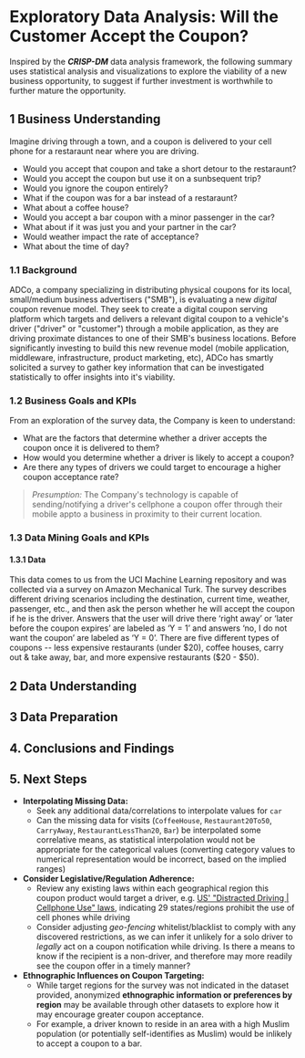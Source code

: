 # Exploratory Data Analysis: Will the Customer Accept the Coupon?

Inspired by the ***CRISP-DM*** data analysis framework, the following summary uses statistical analysis and visualizations to explore the viability of a new business opportunity, to suggest if further investment is worthwhile to further mature the opportunity.

## 1 Business Understanding

Imagine driving through a town, and a coupon is delivered to your cell phone for a restaraunt near where you are driving. 
* Would you accept that coupon and take a short detour to the restaraunt?
* Would you accept the coupon but use it on a sunbsequent trip? 
* Would you ignore the coupon entirely? 
* What if the coupon was for a bar instead of a restaraunt?
* What about a coffee house? 
* Would you accept a bar coupon with a minor passenger in the car? 
* What about if it was just you and your partner in the car? 
* Would weather impact the rate of acceptance? 
* What about the time of day?


### 1.1 Background

ADCo, a company specializing in distributing physical coupons for its local, small/medium business advertisers ("SMB"), is evaluating a new *digital* coupon revenue model. They seek to create a digital coupon serving platform which targets and delivers a relevant digital coupon to a vehicle's driver ("driver" or "customer") through a mobile application, as they are driving proximate distances to one of their SMB's business locations. Before significantly investing to build this new revenue model (mobile application, middleware, infrastructure, product marketing, etc), ADCo has smartly solicited a survey to gather key information that can be investigated statistically to offer insights into it's viability.

### 1.2 Business Goals and KPIs

From an exploration of the survey data, the Company is keen to understand:
* What are the factors that determine whether a driver accepts the coupon once it is delivered to them?
* How would you determine whether a driver is likely to accept a coupon?
* Are there any types of drivers we could target to encourage a higher coupon acceptance rate?

> *Presumption:* The Company's technology is capable of sending/notifying a driver's cellphone a coupon offer through their mobile appto a business in proximity to their current location.

### 1.3 Data Mining Goals and KPIs

#### 1.3.1 Data
This data comes to us from the UCI Machine Learning repository and was collected via a survey on Amazon Mechanical Turk. The survey describes different driving scenarios including the destination, current time, weather, passenger, etc., and then ask the person whether he will accept the coupon if he is the driver. Answers that the user will drive there ‘right away’ or ‘later before the coupon expires’ are labeled as ‘Y = 1’ and answers ‘no, I do not want the coupon’ are labeled as ‘Y = 0’. There are five different types of coupons -- less expensive restaurants (under $20), coffee houses, carry out & take away, bar, and more expensive restaurants ($20 - $50).

## 2 Data Understanding
## 3 Data Preparation
## 4. Conclusions and Findings
## 5. Next Steps
* **Interpolating Missing Data:**
   * Seek any additional data/correlations to interpolate values for `car`
   * Can the missing data for visits (`CoffeeHouse`, `Restaurant20To50`, `CarryAway`, `RestaurantLessThan20`, `Bar`) be interpolated some correlative means, as statistical interpolation would not be appropriate for the categorical values (converting category values to numerical representation would be incorrect, based on the implied ranges)
* **Consider Legislative/Regulation Adherence:**
   * Review any existing laws within each geographical region this coupon product would target a driver, e.g. [US' "Distracted Driving | Cellphone Use" laws](https://www.ncsl.org/transportation/distracted-driving-cellphone-use#:~:text=Hand%2Dheld%20cellphone%20use%20ban,hand%2Dheld%20cellphones%20while%20driving. "Source: ncsl.org"), indicating 29 states/regions prohibit the use of cell phones while driving
   * Consider adjusting *geo-fencing* whitelist/blacklist to comply with any discovered restrictions, as we can infer it unlikely for a solo driver to *legally* act on a coupon notification while driving. Is there a means to know if the recipient is a non-driver, and therefore may more readily see the coupon offer in a timely manner?
* **Ethnographic Influences on Coupon Targeting:** 
   * While target regions for the survey was not indicated in the dataset provided, anonymized **ethnographic information or preferences by region** may be available through other datasets to explore how it may encourage greater coupon acceptance.  
   * For example, a driver known to reside in an area with a high Muslim population (or potentially self-identifies as Muslim) would be inlikely to accept a coupon to a bar.